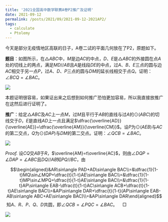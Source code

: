 ```yaml
---
title: '2021全国高中数学联赛A卷P2推广及证明'
date: 2021-09-12
permalink: /posts/2021/09/2021-09-12-2021AP2/
tags:
  - calculate
  - Ptolemy
---
```


今天是部分无疫情地区高联的日子，A卷二试的平面几何放在了P2，原题如下。

**题目**：如图所示，在$\triangle ABC$​中，$M$​是边$AC$​的中点，$D$​、$E$​是$\triangle ABC$​的外接圆在点$A$​处的切线上的两点，满足$MD//AB$​且$A$​是线段$DE$​的中点，过$A$​、$B$​、$E$​三点的圆与边$AC$​相交于另一点$P$​，过$A$​、$D$​、$P$三点的圆与$DM$的延长线相交于点$Q$。证明：$\angle BCQ=\angle BAC$​。​​

<img src="https://llddeddym.github.io/images/2021-09-12(1).png"/>

本题证明很容易，如果证出来之后想到如何推广恐怕更加容易，所以我直接放推广在这然后进行证明了。

**推广**：给定$\triangle ABC$​​及$AC$​​上一点$M$​​，过$M$​​且平行于$AB$​​的直线与过$A$​​的$\odot(ABC)$​​的切线交于$D$​​，$E$​是直线$AD$​上一点且满足$\dfrac{\overline{AD}}{\overline{AE}}=\dfrac{\overline{AM}}{\overline{CM}}$​。设$P$​为$\odot(AEB)$​与$AC$​的第二交点，$Q$​为$\odot(DAP)$​与$DM$​的第二交点。证明：$\angle QCB=\angle BAC$​。

<img src="https://llddeddym.github.io/images/2021-09-12(2).png"/>

*Proof.* 设$CQ$交$AB$于$R$，$\overline{AM}=t\overline{AC}$，则由$\angle DQP=\angle DAP=\angle ABC$且$DQ//AB$知$PQ//BC$，由

$$\begin{aligned}&AR\sin\angle PAD+AD\sin\angle BAC\\=&\dfrac{1}{1-t}MQ\sin∠MQP+\dfrac{t}{1-t}AE\sin\angle BAC\\=&\dfrac{1}{1-t}MP\sin∠MPQ+\dfrac{t}{1-t}AE\sin\angle BAC\\=&\dfrac{1}{1-t}AP\sin\angle EAB-\dfrac{t}{1-t}AC\sin\angle ACB+\dfrac{t}{1-t}AE\sin\angle BAC\\=&AP\sin\angle DAR+\dfrac{t}{1-t}(AP\sin\angle EAB-AB\sin\angle ABC+AE\sin\angle BAC)\\=&AP\sin\angle DAR\end{aligned}$$​
知$A$、$R$、$P$、$Q$、$D$共圆，即$\angle QCB=\angle PQC=\angle BAC$。$\quad\Box$

<img src="https://llddeddym.github.io/images/2021-09-12(3).png"/>
